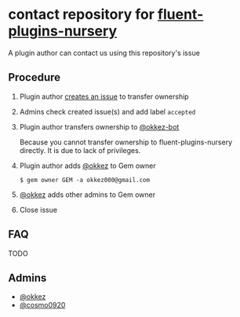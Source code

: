 # contact repository for [fluent-plugins-nursery](https://github.com/fluent-plugins-nursery)

A plugin author can contact us using this repository's issue

## Procedure

1. Plugin author [creates an issue](https://github.com/fluent-plugins-nursery/contact/issues/new) to transfer ownership

2. Admins check created issue(s) and add label `accepted`

3. Plugin author transfers ownership to [@okkez-bot](https://github.com/okkez-bot)

    Because you cannot transfer ownership to fluent-plugins-nursery directly.
    It is due to lack of privileges.

4. Plugin author adds [@okkez](https://github.com/okkez) to Gem owner

    ```
    $ gem owner GEM -a okkez000@gmail.com
    ```

5. [@okkez](https://github.com/okkez) adds other admins to Gem owner

6. Close issue

## FAQ

TODO

## Admins

* [@okkez](https://github.com/okkez)
* [@cosmo0920](https://github.com/cosmo0920)
